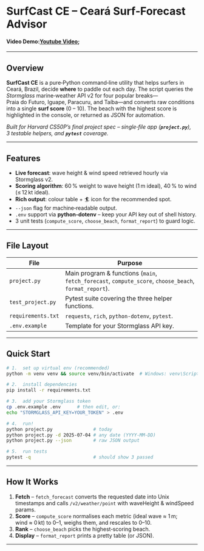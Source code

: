 # SurfCast CE – Ceará Surf‑Forecast Advisor

#### Video Demo:[Youtube Video](https://www.youtube.com/watch?v=ldTZ7ZQSowg);

---

## Overview

**SurfCast CE** is a pure‑Python command‑line utility that helps surfers in Ceará, Brazil, decide **where** to paddle out each day.  The script queries the *Stormglass* marine‑weather API v2 for four popular breaks—Praia do Futuro, Iguape, Paracuru, and Taíba—and converts raw conditions into a single **surf score** (0 – 10).  The beach with the highest score is highlighted in the console, or returned as JSON for automation.

*Built for Harvard CS50P’s final project spec – single‑file app (**`project.py`**), 3 testable helpers, and **`pytest`** coverage.*

---

## Features

- **Live forecast**: wave height & wind speed retrieved hourly via Stormglass v2.
- **Scoring algorithm**: 60 % weight to wave height (1 m ideal), 40 % to wind (≤ 12 kt ideal).
- **Rich output**: colour table + 🏄 icon for the recommended spot.
- `--json` flag for machine‑readable output.
- `.env` support via **python‑dotenv** – keep your API key out of shell history.
- 3 unit tests (`compute_score`, `choose_beach`, `format_report`) to guard logic.

---

## File Layout

| File               | Purpose                                                                                                |
| ------------------ | ------------------------------------------------------------------------------------------------------ |
| `project.py`       | Main program & functions (`main`, `fetch_forecast`, `compute_score`, `choose_beach`, `format_report`). |
| `test_project.py`  | Pytest suite covering the three helper functions.                                                      |
| `requirements.txt` | `requests`, `rich`, `python-dotenv`, `pytest`.                                                         |
| `.env.example`     | Template for your Stormglass API key.                                                                  |

---

## Quick Start

```bash
# 1.  set up virtual env (recommended)
python -m venv venv && source venv/bin/activate  # Windows: venv\Scripts\activate

# 2.  install dependencies
pip install -r requirements.txt

# 3.  add your Stormglass token
cp .env.example .env      # then edit, or:
echo "STORMGLASS_API_KEY=YOUR_TOKEN" > .env

# 4.  run!
python project.py               # today
python project.py -d 2025-07-04 # any date (YYYY‑MM‑DD)
python project.py --json        # raw JSON output

# 5.  run tests
pytest -q                       # should show 3 passed
```

---

## How It Works

1. **Fetch** – `fetch_forecast` converts the requested date into Unix timestamps and calls `/v2/weather/point` with waveHeight & windSpeed params.
2. **Score** – `compute_score` normalises each metric (ideal wave ≈ 1 m; wind ≈ 0 kt) to 0–1, weighs them, and rescales to 0–10.
3. **Rank** – `choose_beach` picks the highest‑scoring beach.
4. **Display** – `format_report` prints a pretty table (or JSON).

---

